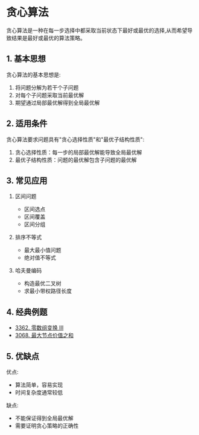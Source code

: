 # 贪心算法

贪心算法是一种在每一步选择中都采取当前状态下最好或最优的选择,从而希望导致结果是最好或最优的算法策略。

## 1. 基本思想

贪心算法的基本思想是:
1. 将问题分解为若干个子问题
2. 对每个子问题采取当前最优解
3. 期望通过局部最优解得到全局最优解

## 2. 适用条件

贪心算法要求问题具有"贪心选择性质"和"最优子结构性质":

1. 贪心选择性质：每一步的局部最优解能导致全局最优解
2. 最优子结构性质：问题的最优解包含子问题的最优解

## 3. 常见应用

1. 区间问题
   - 区间选点
   - 区间覆盖
   - 区间分组

2. 排序不等式
   - 最大最小值问题
   - 绝对值不等式

3. 哈夫曼编码
   - 构造最优二叉树
   - 求最小带权路径长度

## 4. 经典例题

- [3362. 零数组变换 III](/leetcode/4-每日一题/3362.%20零数组变换%20III.md)
- [3068. 最大节点价值之和](/leetcode/4-每日一题/3068.%20最大节点价值之和.md)

## 5. 优缺点

优点:
- 算法简单，容易实现
- 时间复杂度通常较低

缺点:
- 不能保证得到全局最优解
- 需要证明贪心策略的正确性
